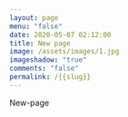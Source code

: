 ```yaml
---
layout: page
menu: "false"
date: 2020-05-07 02:12:00
title: New page
image: /assets/images/1.jpg
imageshadow: "true"
comments: "false"
permalink: /{{slug}}
---
```

New-page